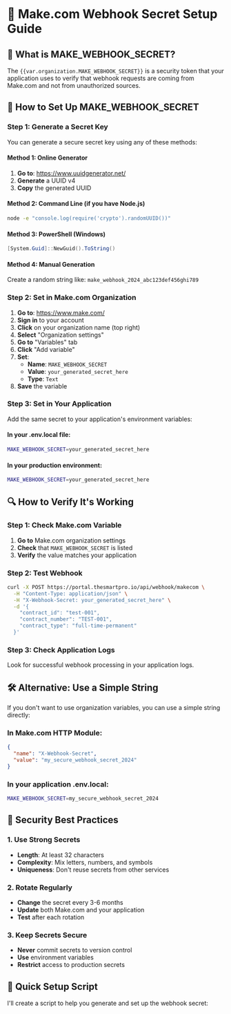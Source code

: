 # 🔐 Make.com Webhook Secret Setup Guide

## 🎯 **What is MAKE_WEBHOOK_SECRET?**

The `{{var.organization.MAKE_WEBHOOK_SECRET}}` is a security token that your application uses to verify that webhook requests are coming from Make.com and not from unauthorized sources.

## 🔧 **How to Set Up MAKE_WEBHOOK_SECRET**

### **Step 1: Generate a Secret Key**

You can generate a secure secret key using any of these methods:

#### **Method 1: Online Generator**
1. **Go to**: https://www.uuidgenerator.net/
2. **Generate** a UUID v4
3. **Copy** the generated UUID

#### **Method 2: Command Line (if you have Node.js)**
```bash
node -e "console.log(require('crypto').randomUUID())"
```

#### **Method 3: PowerShell (Windows)**
```powershell
[System.Guid]::NewGuid().ToString()
```

#### **Method 4: Manual Generation**
Create a random string like: `make_webhook_2024_abc123def456ghi789`

### **Step 2: Set in Make.com Organization**

1. **Go to**: https://www.make.com/
2. **Sign in** to your account
3. **Click** on your organization name (top right)
4. **Select** "Organization settings"
5. **Go to** "Variables" tab
6. **Click** "Add variable"
7. **Set**:
   - **Name**: `MAKE_WEBHOOK_SECRET`
   - **Value**: `your_generated_secret_here`
   - **Type**: `Text`
8. **Save** the variable

### **Step 3: Set in Your Application**

Add the same secret to your application's environment variables:

#### **In your .env.local file:**
```bash
MAKE_WEBHOOK_SECRET=your_generated_secret_here
```

#### **In your production environment:**
```bash
MAKE_WEBHOOK_SECRET=your_generated_secret_here
```

## 🔍 **How to Verify It's Working**

### **Step 1: Check Make.com Variable**
1. **Go to** Make.com organization settings
2. **Check** that `MAKE_WEBHOOK_SECRET` is listed
3. **Verify** the value matches your application

### **Step 2: Test Webhook**
```bash
curl -X POST https://portal.thesmartpro.io/api/webhook/makecom \
  -H "Content-Type: application/json" \
  -H "X-Webhook-Secret: your_generated_secret_here" \
  -d '{
    "contract_id": "test-001",
    "contract_number": "TEST-001",
    "contract_type": "full-time-permanent"
  }'
```

### **Step 3: Check Application Logs**
Look for successful webhook processing in your application logs.

## 🛠️ **Alternative: Use a Simple String**

If you don't want to use organization variables, you can use a simple string directly:

### **In Make.com HTTP Module:**
```json
{
  "name": "X-Webhook-Secret",
  "value": "my_secure_webhook_secret_2024"
}
```

### **In your application .env.local:**
```bash
MAKE_WEBHOOK_SECRET=my_secure_webhook_secret_2024
```

## 🔐 **Security Best Practices**

### **1. Use Strong Secrets**
- **Length**: At least 32 characters
- **Complexity**: Mix letters, numbers, and symbols
- **Uniqueness**: Don't reuse secrets from other services

### **2. Rotate Regularly**
- **Change** the secret every 3-6 months
- **Update** both Make.com and your application
- **Test** after each rotation

### **3. Keep Secrets Secure**
- **Never** commit secrets to version control
- **Use** environment variables
- **Restrict** access to production secrets

## 🧪 **Quick Setup Script**

I'll create a script to help you generate and set up the webhook secret:
